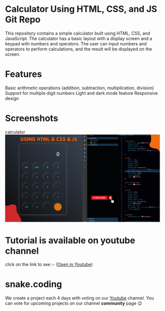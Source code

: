 # Calculator Using HTML, CSS, and JS Git Repo
This repository contains a simple calculator built using HTML, CSS, and JavaScript. The calculator has a basic layout with a display screen and a keypad with numbers and operators. The user can input numbers and operators to perform calculations, and the result will be displayed on the screen.

# Features

Basic arithmetic operations (addition, subtraction, multiplication, division)
Support for multiple digit numbers
Light and dark mode feature
Responsive design

# Screenshots

calculator
![screenshot](Screenshot1.png)

# Tutorial is available on youtube channel 
click on the link to see :- ([Open in Youtube]())



# snake.coding
We create a project each 4 days with voting on our <a href="https://youtube.com/@snakecoding_12" target="_blank">Youtube</a> channel.
You can vote for upcoming projects on our channel **community** page :wink:
